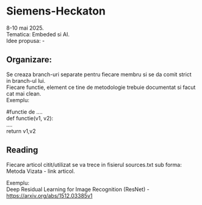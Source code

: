 # Siemens-Heckaton
8-10 mai 2025.</br> Tematica: Embeded si AI.</br>
Idee propusa: -

## Organizare:
Se creaza branch-uri separate pentru fiecare membru si se da comit strict in branch-ul lui. </br>
Fiecare functie, element ce tine de metodologie trebuie documentat si facut cat mai clean.
</br>
Exemplu:</br>

#functie de .... </br>
def functie(v1, v2):</br>
   ....</br>
 return v1,v2</br>



## Reading
Fiecare articol citit/utilizat se va trece in fisierul sources.txt sub forma:
Metoda Vizata - link articol.

Exemplu: </br>
Deep Residual Learning for Image Recognition (ResNet) - https://arxiv.org/abs/1512.03385v1

